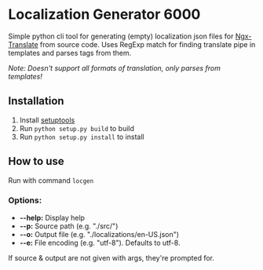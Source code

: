 # Localization Generator 6000
Simple python cli tool for generating (empty) localization json files for [Ngx-Translate](https://github.com/ngx-translate/core) from source code.
Uses RegExp match for finding translate pipe in templates and parses tags from them.

_Note: Doesn't support all formats of translation, only parses from templates!_

## Installation
1. Install [setuptools](https://pypi.python.org/pypi/setuptools)
2. Run ```python setup.py build``` to build
3. Run ```python setup.py install``` to install

## How to use
Run with command ```locgen```

### Options:
* __--help:__ Display help
* __--p:__ Source path (e.g. "./src/")
* __--o:__ Output file (e.g. "./localizations/en-US.json")
* __--e:__ File encoding (e.g. "utf-8"). Defaults to utf-8.

If source & output are not given with args, they're prompted for.

